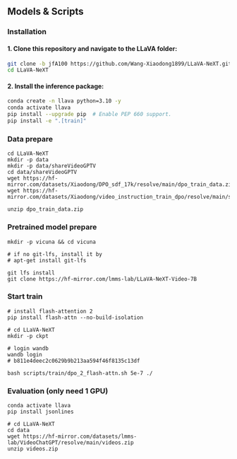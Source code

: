 ## Models & Scripts

### Installation

#### 1. **Clone this repository and navigate to the LLaVA folder:**
```bash
git clone -b jfA100 https://github.com/Wang-Xiaodong1899/LLaVA-NeXT.git
cd LLaVA-NeXT
```

#### 2. **Install the inference package:**
```bash
conda create -n llava python=3.10 -y
conda activate llava
pip install --upgrade pip  # Enable PEP 660 support.
pip install -e ".[train]"
```

### Data prepare
```
cd LLaVA-NeXT
mkdir -p data
mkdir -p data/shareVideoGPTV
cd data/shareVideoGPTV
wget https://hf-mirror.com/datasets/Xiaodong/DPO_sdf_17k/resolve/main/dpo_train_data.zip
wget https://hf-mirror.com/datasets/Xiaodong/video_instruction_train_dpo/resolve/main/sft_dpo_17k.jsonl

unzip dpo_train_data.zip
```

### Pretrained model prepare
```
mkdir -p vicuna && cd vicuna

# if no git-lfs, install it by
# apt-get install git-lfs

git lfs install
git clone https://hf-mirror.com/lmms-lab/LLaVA-NeXT-Video-7B
```

### Start train
```
# install flash-attention 2
pip install flash-attn --no-build-isolation

# cd LLaVA-NeXT
mkdir -p ckpt

# login wandb
wandb login
# b811e4deec2c0629b9b213aa594f46f8135c13df

bash scripts/train/dpo_2_flash-attn.sh 5e-7 ./

```

### **Evaluation (only need 1 GPU)**
```
conda activate llava
pip install jsonlines

# cd LLaVA-NeXT
cd data
wget https://hf-mirror.com/datasets/lmms-lab/VideoChatGPT/resolve/main/videos.zip
unzip videos.zip

